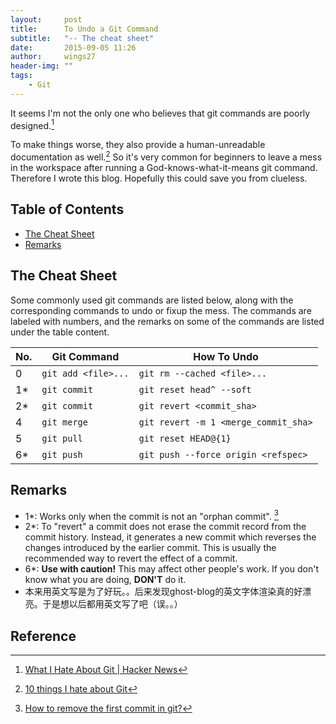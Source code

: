 ```yaml
---
layout:     post
title:      To Undo a Git Command
subtitle:   "-- The cheat sheet"
date:       2015-09-05 11:26
author:     wings27
header-img: ""
tags:
    - Git
---
```


It seems I'm not the only one who believes that git commands are poorly designed.[^1]

To make things worse, they also provide a human-unreadable documentation as well.[^2]
So it's very common for beginners to leave a mess in the workspace after running a God-knows-what-it-means git command. Therefore I wrote this blog. Hopefully this could save you from clueless.

## Table of Contents
<!-- MarkdownTOC -->

- [The Cheat Sheet](#the-cheat-sheet)
- [Remarks](#remarks)

<!-- /MarkdownTOC -->


<a name="the-cheat-sheet"></a>

## The Cheat Sheet

Some commonly used git commands are listed below, along with the corresponding commands to undo or fixup the mess.
The commands are labeled with numbers, and the remarks on some of the commands are listed under the table content.

| No. |   **Git Command**   |           **How To Undo**            |
|-----|---------------------|--------------------------------------|
| 0   | `git add <file>...` | `git rm --cached <file>...`          |
| 1*  | `git commit`        | `git reset head^ --soft`             |
| 2*  | `git commit`        | `git revert <commit_sha>`            |
| 4   | `git merge`         | `git revert -m 1 <merge_commit_sha>` |
| 5   | `git pull`          | `git reset HEAD@{1}`                 |
| 6*  | `git push`          | `git push --force origin <refspec>`  |

<a name="remarks"></a>

## Remarks

- 1\*: Works only when the commit is not an "orphan commit". [^3]
- 2\*: To "revert" a commit does not erase the commit record from the commit history. Instead, it generates a new commit which reverses the changes introduced by the earlier commit. This is usually the recommended way to revert the effect of a commit.
- 6\*: **Use with caution!** This may affect other people's work. If you don't know what you are doing, **DON'T** do it.
- 本来用英文写是为了好玩。。后来发现ghost-blog的英文字体渲染真的好漂亮。于是想以后都用英文写了吧（误。。）

## Reference

[^1]: [What I Hate About Git \| Hacker News](https://news.ycombinator.com/item?id=4340595)
[^2]: [10 things I hate about Git](http://stevebennett.me/2012/02/24/10-things-i-hate-about-git/)
[^3]: [How to remove the first commit in git?](http://stackoverflow.com/a/10911506/1294704)
